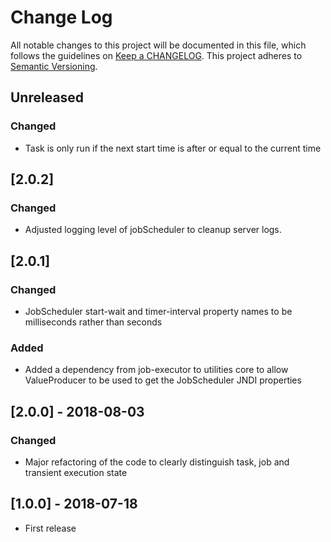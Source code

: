 # Change Log
All notable changes to this project will be documented in this file, which follows the guidelines 
on [Keep a CHANGELOG](http://keepachangelog.com/). This project adheres to 
[Semantic Versioning](http://semver.org/).

## Unreleased

### Changed
- Task is only run if the next start time is after or equal to the current time

## [2.0.2]

### Changed
- Adjusted logging level of jobScheduler to cleanup server logs.

## [2.0.1]

### Changed
- JobScheduler start-wait and timer-interval property names to be milliseconds rather 
than seconds

### Added
- Added a dependency from job-executor to utilities core to allow ValueProducer to be 
used to get the JobScheduler JNDI properties  

## [2.0.0] - 2018-08-03

### Changed
- Major refactoring of the code to clearly distinguish task, job and transient execution state

## [1.0.0] - 2018-07-18
- First release
